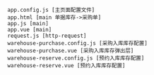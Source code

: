     app.config.js [主页面配置文件]
    app.html [main 单据库存->采购单]
    app.js [main]
    app.vue [main]
    request.js [http-request]
    warehouse-purchase.config.js [采购入库库存配置]
    warehouse-purchase.vue [采购入库库存弹出层]
    warehouse-reserve.config.js [预约入库库存配置]
    warehouse-reserve.vue [预约入库库存配置]